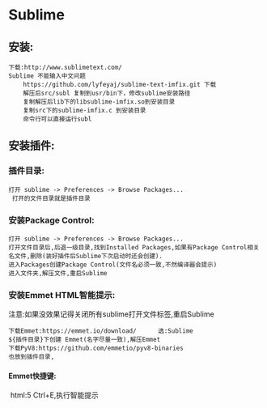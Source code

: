 # Sublime

## 安装:

```
下载:http://www.sublimetext.com/
Sublime 不能输入中文问题
	https://github.com/lyfeyaj/sublime-text-imfix.git 下载
	解压后src/subl 复制到usr/bin下，修改sublime安装路径
	复制解压后lib下的libsublime-imfix.so到安装目录
	复制src下的sublime-imfix.c 到安装目录
	命令行可以直接运行subl
```

## 安装插件:

### 	插件目录:

```
打开 sublime -> Preferences -> Browse Packages...
 打开的文件目录就是插件目录
```



### 	安装Package Control:

```
打开 sublime -> Preferences -> Browse Packages...
打开文件目录后,后退一级目录,找到Installed Packages,如果有Package Control相关名文件,删除(装好插件后Sublime下次启动时还会创建).
进入Packages创建Package Control(文件名必须一致,不然编译器会提示)
进入文件夹,解压文件,重启Sublime
```

### 	安装Emmet HTML智能提示:

注意:如果没效果记得关闭所有sublime打开文件标签,重启Sublime

```
下载Emmet:https://emmet.io/download/		选:Sublime
${插件目录}下创建 Emmet(名字尽量一致),解压Emmet
下载PyV8:https://github.com/emmetio/pyv8-binaries
也放到插件目录,
```

#### Emmet快捷键:

​	 html:5			Ctrl+E,执行智能提示